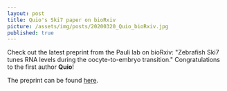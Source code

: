 ```yaml
---
layout: post
title: Quio's Ski7 paper on bioRxiv
picture: /assets/img/posts/20200320_Quio_bioRxiv.jpg
published: true
---
```

Check out the latest preprint from the Pauli lab on bioRxiv: "Zebrafish Ski7 tunes RNA levels during the oocyte-to-embryo transition."
Congratulations to the first author **Quio**!

The preprint can be found [here](https://www.biorxiv.org/content/10.1101/2020.03.19.998716v1).
